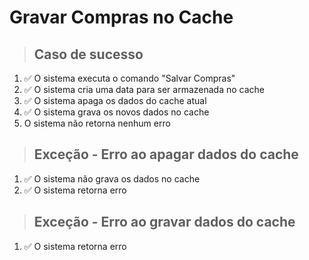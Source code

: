 # Gravar Compras no Cache

> ## Caso de sucesso

1. ✅ O sistema executa o comando "Salvar Compras"
2. ✅ O sistema cria uma data para ser armazenada no cache
3. ✅ O sistema apaga os dados do cache atual
4. ✅ O sistema grava os novos dados no cache
5. O sistema não retorna nenhum erro

> ## Exceção - Erro ao apagar dados do cache

1. ✅ O sistema não grava os dados no cache
2. ✅ O sistema retorna erro

> ## Exceção - Erro ao gravar dados do cache

1. ✅ O sistema retorna erro
